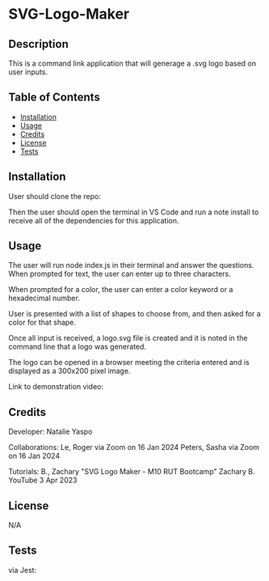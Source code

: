 # SVG-Logo-Maker

## Description

This is a command link application that will generage a .svg logo based on user inputs.

## Table of Contents

- [Installation](#installation)
- [Usage](#usage)
- [Credits](#credits)
- [License](#license)
- [Tests](#tests)

## Installation

User should clone the repo: 

Then the user should open the terminal in VS Code and run a note install to receive all of the dependencies for this application.

## Usage

The user will run node index.js in their terminal and answer the questions.
When prompted for text, the user can enter up to three characters.

When prompted for a color, the user can enter a color keyword or a hexadecimal number.

User is presented with a list of shapes to choose from, and then asked for a color for that shape.

Once all input is received, a logo.svg file is created and it is noted in the command line that a logo was generated.

The logo can be opened in a browser meeting the criteria entered and is displayed as a 300x200 pixel image.

Link to demonstration video:

## Credits

Developer: Natalie Yaspo

Collaborations: Le, Roger via Zoom on 16 Jan 2024
Peters, Sasha via Zoom on 16 Jan 2024

Tutorials: B., Zachary "SVG Logo Maker - M10 RUT Bootcamp" Zachary B. YouTube 3 Apr 2023

## License

N/A

## Tests

via Jest: 